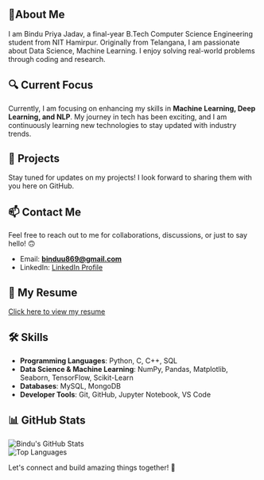 

## 💫About Me  
I am Bindu Priya Jadav, a final-year B.Tech Computer Science Engineering student from NIT Hamirpur. Originally from Telangana, I am passionate about Data Science, Machine Learning. I enjoy solving real-world problems through coding and research.  

## 🔍 Current Focus  
Currently, I am focusing on enhancing my skills in **Machine Learning, Deep Learning, and NLP**. My journey in tech has been exciting, and I am continuously learning new technologies to stay updated with industry trends.  

## 🚀 Projects  
Stay tuned for updates on my projects! I look forward to sharing them with you here on GitHub. 
  

## 📫 Contact Me  
Feel free to reach out to me for collaborations, discussions, or just to say hello! 🙃  
- Email: **binduu869@gmail.com**  
- LinkedIn: [LinkedIn Profile](https://www.linkedin.com/in/jadav-bindu-priya-277a0934b?utm_source=share&utm_campaign=share_via&utm_content=profile&utm_medium=android_app)  
 

## 📄 My Resume  
[Click here to view my resume](https://your-resume-link.com)  

## 🛠️ Skills  
- **Programming Languages**: Python, C, C++, SQL  
- **Data Science & Machine Learning**: NumPy, Pandas, Matplotlib, Seaborn, TensorFlow, Scikit-Learn  
- **Databases**: MySQL, MongoDB  
- **Developer Tools**: Git, GitHub, Jupyter Notebook, VS Code 

## 📊 GitHub Stats  
![Bindu's GitHub Stats](https://github-readme-stats.vercel.app/api?username=BinduPriyaJadav&show_icons=true&theme=radical)  
![Top Languages](https://github-readme-stats.vercel.app/api/top-langs/?username=BinduPriyaJadav&layout=compact)  

Let's connect and build amazing things together! 🚀  

<!--
**jadavbindupriya/jadavbindupriya** is a ✨ _special_ ✨ repository because its `README.md` (this file) appears on your GitHub profile.

Here are some ideas to get you started:

- 🔭 I’m currently working on ...
- 🌱 I’m currently learning ...
- 👯 I’m looking to collaborate on ...
- 🤔 I’m looking for help with ...
- 💬 Ask me about ...
- 📫 How to reach me: ...
- 😄 Pronouns: ...
- ⚡ Fun fact: ...
-->
